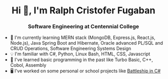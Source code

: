 <h1 align="center">Hi 👋, I'm Ralph Cristofer Fugaban</h1>
<h3 align="center">Software Engineering at Centennial College</h3>

- 🌱 I'm currently learning MERN stack (MongoDB, Express.js, React.js, Node.js), Java Spring Boot and Hibernate, Oracle advanced PL/SQL and CRUD Operations, Software Engineering Systems Design
- 💡 I'm familiar with C#, Python, Linux Bash, HTML, CSS, Javascript
- 📜 I've learned basic programming in the past like Turbo Basic, C++, Cobol, Assembly
- 🖥️ I've worked on some personal or school projects like <a href="https://docs.google.com/presentation/d/1RocEVhrHcLwuX_jFPL1JJpWXfiV0F1ZkjymXuNNqIBk/">Battleship in C#</a>


<!--
**ralphcristofer/ralphcristofer** is a ✨ _special_ ✨ repository because its `README.md` (this file) appears on your GitHub profile.

Here are some ideas to get you started:

- 🔭 I’m currently working on ...
- 🌱 I’m currently learning MERN stack (MongoDB, Express.js, React.js, Node.js), Java Spring Boot and Hibernate, Oracle advanced PL/SQL and CRUD Operations, Software Engineering Systems Design
- 👯 I’m looking to collaborate on ...
- 🤔 I’m looking for help with ...
- 💬 Ask me about ...
- 📫 How to reach me: ...
- 😄 Pronouns: ...
- ⚡ Fun fact: ...
-->
